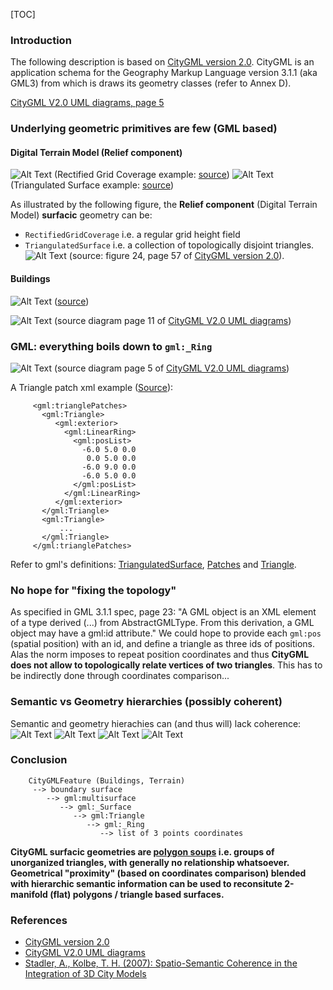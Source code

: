 [TOC]

### Introduction
The following description is based on [CityGML version 2.0](https://portal.opengeospatial.org/files/?artifact_id=47842). CityGML is an application schema for the Geography Markup Language version 3.1.1 (aka GML3) from which is draws its geometry classes (refer to Annex D).

[CityGML V2.0 UML diagrams, page 5](http://www.citygml.org/fileadmin/citygml/docs/CityGML_2_0_0_UML_diagrams.pdf)

### Underlying geometric primitives are few (GML based)
#### Digital Terrain Model (Relief component)
![Alt Text](Images/RectifiedGridCoverage_Example.jpg) (Rectified Grid Coverage example: [source](https://portal.opengeospatial.org/files/?artifact_id=3D16675))
![Alt Text](Images/TriangulatedSurface_Example.png) (Triangulated Surface example: [source](https://3d.bk.tudelft.nl/hledoux/img/valkenburg3d.png))

As illustrated by the following figure, the **Relief component** (Digital Terrain Model) **surfacic** geometry can be:
 * `RectifiedGridCoverage` i.e. a regular grid height field
 * `TriangulatedSurface` i.e. a collection of topologically disjoint triangles.
![Alt Text](Images/CityGML_Norm_Relief_feature_UML.png)
(source: figure 24, page 57 of [CityGML version 2.0](https://portal.opengeospatial.org/files/?artifact_id=47842)).

#### Buildings
![Alt Text](Images/Building_LODs_example.png) ([source](http://www.simstadt.eu/design/images/LODs.png))

![Alt Text](Images/CityGML_Norm_Building_feature_UML.png)
(source diagram page 11 of [CityGML V2.0 UML diagrams](http://www.citygml.org/fileadmin/citygml/docs/CityGML_2_0_0_UML_diagrams.pdf))

### GML: everything boils down to `gml:_Ring`
![Alt Text](Images/CityGML_Norm_Underlying_GML_geometry_primitives_UML.png)
(source diagram page 5 of [CityGML V2.0 UML diagrams](http://www.citygml.org/fileadmin/citygml/docs/CityGML_2_0_0_UML_diagrams.pdf))

A Triangle patch xml example ([Source](https://github.com/tudelft3d/CityGML-schema-validation/blob/master/schemas/v0.4/Examples/Appearance.xml#L242)):
```
     <gml:trianglePatches>
       <gml:Triangle>
          <gml:exterior>
            <gml:LinearRing>
              <gml:posList>
                -6.0 5.0 0.0
                 0.0 5.0 0.0
                -6.0 9.0 0.0
                -6.0 5.0 0.0
              </gml:posList>
            </gml:LinearRing>
          </gml:exterior>
       </gml:Triangle>
       <gml:Triangle>
           ...
       </gml:Triangle>
     </gml:trianglePatches>
```
Refer to gml's definitions: [TriangulatedSurface](http://www.datypic.com/sc/niem21/e-gml32_TriangulatedSurface.html),
[Patches](http://www.datypic.com/sc/niem21/e-gml32_patches.html) and [Triangle](http://www.datypic.com/sc/niem21/e-gml32_Triangle.html).

### No hope for "fixing the topology"
As specified in GML 3.1.1 spec, page 23: "A GML object is an XML element of a type derived (...) from AbstractGMLType. From this derivation, a GML object may have a gml:id attribute."
We could hope to provide each `gml:pos` (spatial position) with an id, and define a triangle as three ids of positions. Alas the norm imposes to repeat position coordinates and thus **CityGML does not allow to topologically relate vertices of two triangles**. This has to be indirectly done through coordinates comparison...

### Semantic vs Geometry hierarchies (possibly coherent)
Semantic and geometry hierachies can (and thus will) lack coherence:
![Alt Text](Images/SemanticVsGeometryGeneral.png)
![Alt Text](Images/SemanticVsGeometryPoorSemanticsRichGeometry.png)
![Alt Text](Images/SemanticVsGeometryMissmatchingAlignement.png)
![Alt Text](Images/SemanticVsGeometryDetailedAndAligned.png)

### Conclusion
```
    CityGMLFeature (Buildings, Terrain)
     --> boundary surface
        --> gml:multisurface
           --> gml:_Surface
              --> gml:Triangle
			     --> gml:_Ring
				    --> list of 3 points coordinates
```
**CityGML surfacic geometries are [polygon soups](https://en.wikipedia.org/wiki/Polygon_soup) i.e. groups of unorganized triangles, with generally no relationship whatsoever. Geometrical "proximity" (based on coordinates comparison) blended with hierarchic semantic information can be used to reconsitute 2-manifold (flat) polygons / triangle based surfaces.**

### References
 * [CityGML version 2.0](https://portal.opengeospatial.org/files/?artifact_id=47842)
 * [CityGML V2.0 UML diagrams](http://www.citygml.org/fileadmin/citygml/docs/CityGML_2_0_0_UML_diagrams.pdf)
 * [Stadler, A., Kolbe, T. H. (2007): Spatio-Semantic Coherence in the Integration of 3D City Models](http://www.isprs.org/proceedings/XXXVI/2-C43/Session1/paper_Stadler.pdf)